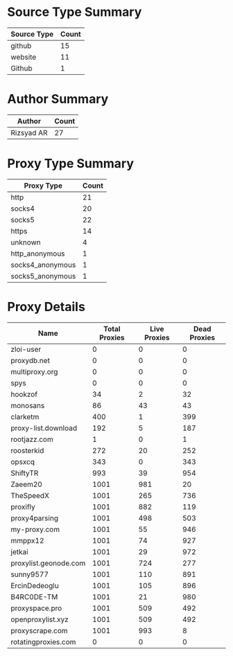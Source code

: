 # Source Type Summary

| Source Type | Count |
|-------------|-------|
| github | 15 |
| website | 11 |
| Github | 1 |


# Author Summary

| Author | Count |
|--------|-------|
| Rizsyad AR | 27 |


# Proxy Type Summary

| Proxy Type | Count |
|------------|-------|
| http | 21 |
| socks4 | 20 |
| socks5 | 22 |
| https | 14 |
| unknown | 4 |
| http_anonymous | 1 |
| socks4_anonymous | 1 |
| socks5_anonymous | 1 |


# Proxy Details

| Name | Total Proxies | Live Proxies | Dead Proxies |
|------|---------------|--------------|---------------|
| zloi-user | 0 | 0 | 0 |
| proxydb.net | 0 | 0 | 0 |
| multiproxy.org | 0 | 0 | 0 |
| spys | 0 | 0 | 0 |
| hookzof | 34 | 2 | 32 |
| monosans | 86 | 43 | 43 |
| clarketm | 400 | 1 | 399 |
| proxy-list.download | 192 | 5 | 187 |
| rootjazz.com | 1 | 0 | 1 |
| roosterkid | 272 | 20 | 252 |
| opsxcq | 343 | 0 | 343 |
| ShiftyTR | 993 | 39 | 954 |
| Zaeem20 | 1001 | 981 | 20 |
| TheSpeedX | 1001 | 265 | 736 |
| proxifly | 1001 | 882 | 119 |
| proxy4parsing | 1001 | 498 | 503 |
| my-proxy.com | 1001 | 55 | 946 |
| mmppx12 | 1001 | 74 | 927 |
| jetkai | 1001 | 29 | 972 |
| proxylist.geonode.com | 1001 | 724 | 277 |
| sunny9577 | 1001 | 110 | 891 |
| ErcinDedeoglu | 1001 | 105 | 896 |
| B4RC0DE-TM | 1001 | 21 | 980 |
| proxyspace.pro | 1001 | 509 | 492 |
| openproxylist.xyz | 1001 | 509 | 492 |
| proxyscrape.com | 1001 | 993 | 8 |
| rotatingproxies.com | 0 | 0 | 0 |
